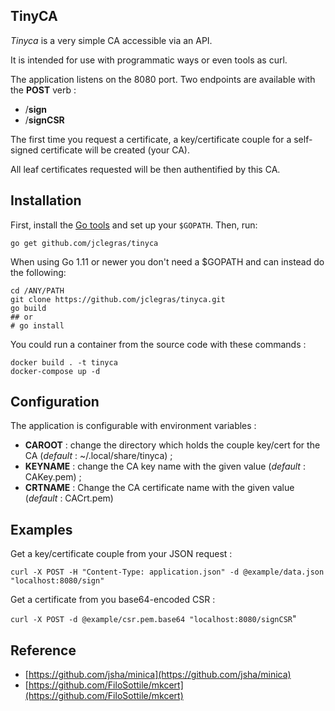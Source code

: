 ## TinyCA

*Tinyca* is a very simple CA accessible via an API.

It is intended for use with programmatic ways or even tools as curl.

The application listens on the 8080 port.
Two endpoints are available with the **POST** verb :

 - /**sign**
 - /**signCSR**

The first time you request a certificate, a key/certificate couple for a self-signed certificate will be created (your CA).

All leaf certificates requested will be then authentified by this CA.

## Installation

First, install the  [Go tools](https://golang.org/dl/)  and set up your  `$GOPATH`. Then, run:

`go get github.com/jclegras/tinyca`

When using Go 1.11 or newer you don't need a $GOPATH and can instead do the following:

```
cd /ANY/PATH
git clone https://github.com/jclegras/tinyca.git
go build
## or
# go install
```

You could run a container from the source code with these commands :

```
docker build . -t tinyca
docker-compose up -d
```

## Configuration

The application is configurable with environment variables :

 - **CAROOT** : change the directory which holds the couple key/cert for the CA (*default* : ~/.local/share/tinyca) ;
 - **KEYNAME** : change the CA key name with the given value (*default* : CAKey.pem) ;
 - **CRTNAME** : Change the CA certificate name with the given value (*default* : CACrt.pem)

## Examples

Get a key/certificate couple from your JSON request :

`curl -X POST -H "Content-Type: application.json" -d @example/data.json "localhost:8080/sign"`

Get a certificate from you base64-encoded CSR :

`curl -X POST -d @example/csr.pem.base64 "localhost:8080/signCSR`"

## Reference

- [https://github.com/jsha/minica](https://github.com/jsha/minica)
- [https://github.com/FiloSottile/mkcert](https://github.com/FiloSottile/mkcert)
